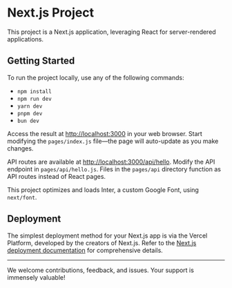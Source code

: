 # Next.js Project

This project is a Next.js application, leveraging React for server-rendered applications.

## Getting Started

To run the project locally, use any of the following commands:

- `npm install`
- `npm run dev`
- `yarn dev`
- `pnpm dev`
- `bun dev`

Access the result at [http://localhost:3000](http://localhost:3000) in your web browser. Start modifying the `pages/index.js` file—the page will auto-update as you make changes.

API routes are available at [http://localhost:3000/api/hello](http://localhost:3000/api/hello). Modify the API endpoint in `pages/api/hello.js`. Files in the `pages/api` directory function as API routes instead of React pages.

This project optimizes and loads Inter, a custom Google Font, using `next/font`.

## Deployment

The simplest deployment method for your Next.js app is via the Vercel Platform, developed by the creators of Next.js. Refer to the [Next.js deployment documentation](https://nextjs.org/docs/deployment) for comprehensive details.

---

We welcome contributions, feedback, and issues. Your support is immensely valuable!
